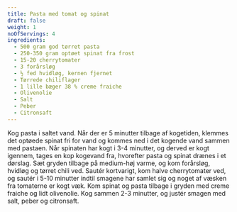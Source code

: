 ```yaml
---
title: Pasta med tomat og spinat
draft: false
weight: 1
noOfServings: 4
ingredients:
  - 500 gram god tørret pasta
  - 250-350 gram optøet spinat fra frost
  - 15-20 cherrytomater
  - 3 forårsløg
  - ½ fed hvidløg, kernen fjernet
  - Tørrede chiliflager
  - 1 lille bæger 38 % creme fraiche
  - Olivenolie
  - Salt
  - Peber
  - Citronsaft
---
```


Kog pasta i saltet vand. Når der er 5 minutter tilbage af kogetiden,
klemmes det optøede spinat fri for vand og kommes ned i det kogende vand
sammen med pastaen. Når spinaten har kogt i 3-4 minutter, og derved er
kogt igennem, tages en kop kogevand fra, hvorefter pasta og spinat
drænes i et dørslag. Sæt gryden tilbage på medium-høj varme, og kom
forårsløg, hvidløg og tørret chili ved. Sautér kortvarigt, kom halve
cherrytomater ved, og sautér i 5-10 minutter indtil smagene har samlet
sig og noget af væsken fra tomaterne er kogt væk. Kom spinat og pasta
tilbage i gryden med creme fraiche og lidt olivenolie. Kog sammen 2-3
minutter, og justér smagen med salt, peber og citronsaft.

